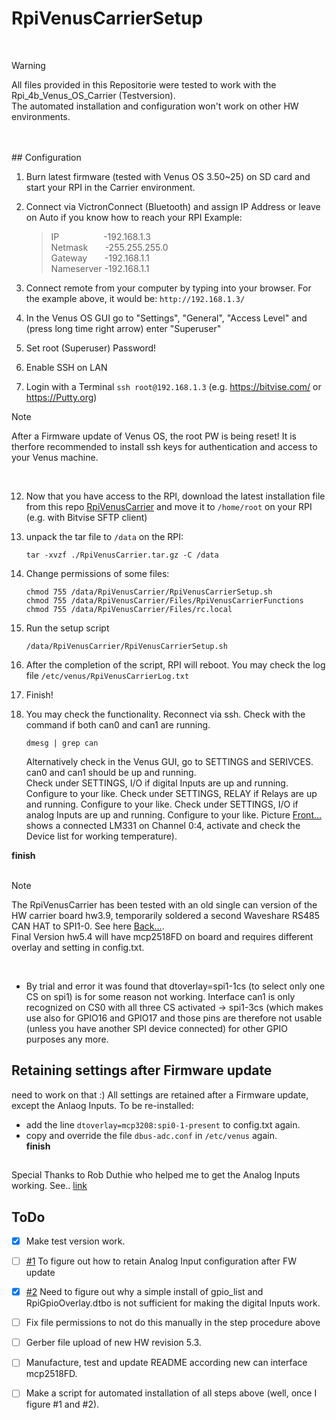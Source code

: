 # RpiVenusCarrierSetup  
<br>
  
> [!WARNING]
> All files provided in this Repositorie were tested to work with the Rpi_4b_Venus_OS_Carrier (Testversion).  
> The automated installation and configuration won't work on other HW environments.
<br>
<br>
## Configuration

1) Burn latest firmware (tested with Venus OS 3.50~25) on SD card and start your RPI in the Carrier environment.
5) Connect via VictronConnect (Bluetooth) and assign IP Address or leave on Auto if you know how to reach your RPI 
   Example:
   
   >  IP   &nbsp;&nbsp;&nbsp;&nbsp;&nbsp;&nbsp;&nbsp;&nbsp;&nbsp;&nbsp;&nbsp;&nbsp;&nbsp;&nbsp;&nbsp;&nbsp; -192.168.1.3  
   >  Netmask	&nbsp;&nbsp;&nbsp;&nbsp;&nbsp;  -255.255.255.0  
   >  Gateway	&nbsp;&nbsp;&nbsp;&nbsp;&nbsp;  -192.168.1.1  
   >   Nameserver	  -192.168.1.1   

6)	Connect remote from your computer by typing into your browser. For the example above, it would be:
	  `http://192.168.1.3/`
7)	In the Venus OS GUI go to "Settings", "General", "Access Level" and (press long time right arrow) enter "Superuser"
8)	Set root (Superuser) Password!
9) 	Enable SSH on LAN
10)  Login with a Terminal `ssh root@192.168.1.3` (e.g. https://bitvise.com/ or https://Putty.org)  
>[!Note]
> After a Firmware update of Venus OS, the root PW is being reset!
> It is therfore recommended to install ssh keys for authentication and access to your Venus machine.
<br>
  
12)  Now that you have access to the RPI, download the latest installation file from this repo [RpiVenusCarrier](latest/RpiVenusCarrier.tar.gz) and move it to `/home/root` on your RPI (e.g. with Bitvise SFTP client)
13)  unpack the tar file to `/data` on the RPI:
     ```
     tar -xvzf ./RpiVenusCarrier.tar.gz -C /data
     ```
14)  Change permissions of some files:
     ```  
     chmod 755 /data/RpiVenusCarrier/RpiVenusCarrierSetup.sh
     chmod 755 /data/RpiVenusCarrier/Files/RpiVenusCarrierFunctions
     chmod 755 /data/RpiVenusCarrier/Files/rc.local
     ```
15) Run the setup script
    ```
    /data/RpiVenusCarrier/RpiVenusCarrierSetup.sh
    ```
16) After the completion of the script, RPI will reboot. You may check the log file `/etc/venus/RpiVenusCarrierLog.txt`
17) Finish!  
20) You may check the functionality.
    Reconnect via ssh. Check with the command if both can0 and can1 are running.
      ```
      dmesg | grep can
      ```  
        
	  Alternatively check in the Venus GUI, go to SETTINGS and SERIVCES. can0 and can1 should be up and running.  
    Check under SETTINGS, I/O if digital Inputs are up and running. Configure to your like.
    Check under SETTINGS, RELAY if Relays are up and running. Configure to your like.
    Check under SETTINGS, I/O if analog Inputs are up and running. Configure to your like.
        Picture [Front...](Pictures/Test_Carrier_Front.jpg)  shows a connected LM331 on Channel 0:4, activate and check the Device list for working temperature).


**finish**
<br>
<br>



> [!NOTE]
> The RpiVenusCarrier has been tested with an old single can version of the HW carrier board hw3.9, temporarily soldered a second Waveshare RS485 CAN HAT to SPI1-0. See here [Back...](Pictures/Test_Carrier_back.jpg).  
> Final Version hw5.4 will have mcp2518FD on board and requires different overlay and setting in config.txt.
<br>


- By trial and error it was found that dtoverlay=spi1-1cs (to select only one CS on spi1) is for some reason not working. Interface can1 is only recognized on CS0 with all three CS activated -> spi1-3cs (which makes use also for GPIO16 and GPIO17 and those pins are therefore not usable (unless you have another SPI device connected) for other GPIO purposes any more.  



<!-- COMMENT -->
<!-- TO DO: add more details about me later -->

## Retaining settings after Firmware update
need to work on that :)
All settings are retained after a Firmware update, except the Anlaog Inputs. To be re-installed:  
- add the line `dtoverlay=mcp3208:spi0-1-present` to config.txt again.  
- copy and override the file `dbus-adc.conf` in `/etc/venus` again.  
**finish**
  ##
  

Special Thanks to Rob Duthie who helped me to get the Analog Inputs working. See.. [link](https://communityarchive.victronenergy.com/articles/38710/victron-raspi-hat.html)

## ToDo
- [x] Make test version work.
- [ ] [#1](https://github.com/Wackelzahn/RPI_VenusOS_Carrier/issues/1) To figure out how to retain Analog Input configuration after FW update
- [x] [#2](https://github.com/Wackelzahn/RPI_VenusOS_Carrier/issues/2) Need to figure out why a simple install of gpio_list and RpiGpioOverlay.dtbo is not sufficient for making the digital Inputs work.
- [ ] Fix file permissions to not do this manually in the step procedure above
- [ ] Gerber file upload of new HW revision 5.3.  
- [ ] Manufacture, test and update README according new can interface mcp2518FD.
- [ ] Make a script for automated installation of all steps above (well, once I figure #1 and #2).



[^1]: https://bitvise.com/
[^2]: https://github.com/kwindrem/SetupHelper
[^3]: https://github.com/kwindrem/RpiGpioSetup
